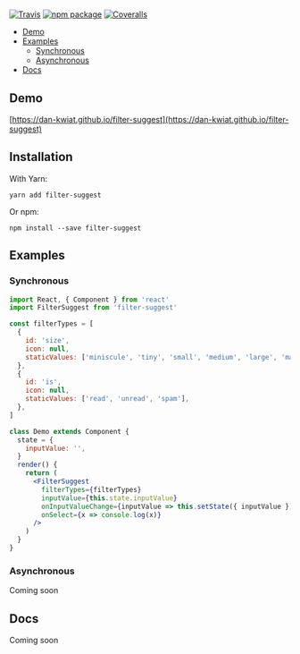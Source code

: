 # <FilterSuggest />

[![Travis][build-badge]][build]
[![npm package][npm-badge]][npm]
[![Coveralls][coveralls-badge]][coveralls]

[build-badge]: https://img.shields.io/travis/user/repo/master.png?style=flat-square
[build]: https://travis-ci.org/user/repo

[npm-badge]: https://img.shields.io/npm/v/npm-package.png?style=flat-square
[npm]: https://www.npmjs.org/package/npm-package

[coveralls-badge]: https://img.shields.io/coveralls/user/repo/master.png?style=flat-square
[coveralls]: https://coveralls.io/github/user/repo

* [Demo](#demo)
* [Examples](#examples)
  * [Synchronous](#synchronous)
  * [Asynchronous](#asynchronous)
* [Docs](#docs)


## Demo

[https://dan-kwiat.github.io/filter-suggest](https://dan-kwiat.github.io/filter-suggest)


## Installation

With Yarn:

```
yarn add filter-suggest
```

Or npm:

```
npm install --save filter-suggest
```

## Examples

### Synchronous

```jsx
import React, { Component } from 'react'
import FilterSuggest from 'filter-suggest'

const filterTypes = [
  {
    id: 'size',
    icon: null,
    staticValues: ['miniscule', 'tiny', 'small', 'medium', 'large', 'massive', 'humongous'],
  },
  {
    id: 'is',
    icon: null,
    staticValues: ['read', 'unread', 'spam'],
  },
]

class Demo extends Component {
  state = {
    inputValue: '',
  }
  render() {
    return (
      <FilterSuggest
        filterTypes={filterTypes}
        inputValue={this.state.inputValue}
        onInputValueChange={inputValue => this.setState({ inputValue })}
        onSelect={x => console.log(x)}
      />
    )
  }
}
```

### Asynchronous

Coming soon

## Docs

Coming soon

